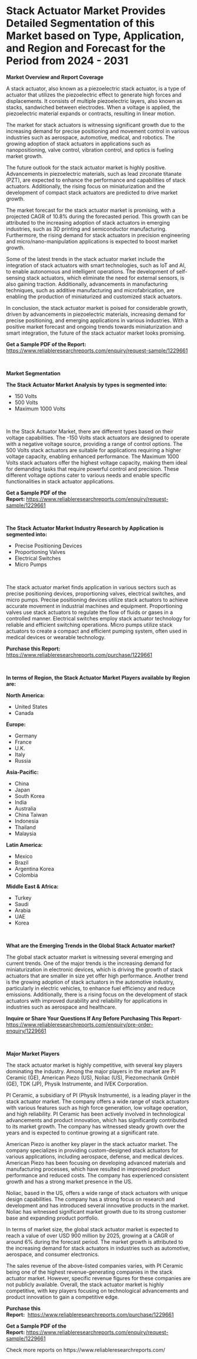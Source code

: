<p><h1>Stack Actuator Market Provides Detailed Segmentation of this Market based on Type, Application, and Region and Forecast for the Period from 2024 - 2031</h1></p><p><strong>Market Overview and Report Coverage</strong></p>
<p><p>A stack actuator, also known as a piezoelectric stack actuator, is a type of actuator that utilizes the piezoelectric effect to generate high forces and displacements. It consists of multiple piezoelectric layers, also known as stacks, sandwiched between electrodes. When a voltage is applied, the piezoelectric material expands or contracts, resulting in linear motion.</p><p>The market for stack actuators is witnessing significant growth due to the increasing demand for precise positioning and movement control in various industries such as aerospace, automotive, medical, and robotics. The growing adoption of stack actuators in applications such as nanopositioning, valve control, vibration control, and optics is fueling market growth.</p><p>The future outlook for the stack actuator market is highly positive. Advancements in piezoelectric materials, such as lead zirconate titanate (PZT), are expected to enhance the performance and capabilities of stack actuators. Additionally, the rising focus on miniaturization and the development of compact stack actuators are predicted to drive market growth.</p><p>The market forecast for the stack actuator market is promising, with a projected CAGR of 10.8% during the forecasted period. This growth can be attributed to the increasing adoption of stack actuators in emerging industries, such as 3D printing and semiconductor manufacturing. Furthermore, the rising demand for stack actuators in precision engineering and micro/nano-manipulation applications is expected to boost market growth.</p><p>Some of the latest trends in the stack actuator market include the integration of stack actuators with smart technologies, such as IoT and AI, to enable autonomous and intelligent operations. The development of self-sensing stack actuators, which eliminate the need for external sensors, is also gaining traction. Additionally, advancements in manufacturing techniques, such as additive manufacturing and microfabrication, are enabling the production of miniaturized and customized stack actuators.</p><p>In conclusion, the stack actuator market is poised for considerable growth, driven by advancements in piezoelectric materials, increasing demand for precise positioning, and emerging applications in various industries. With a positive market forecast and ongoing trends towards miniaturization and smart integration, the future of the stack actuator market looks promising.</p></p>
<p><strong>Get a Sample PDF of the Report:</strong> <a href="https://www.reliableresearchreports.com/enquiry/request-sample/1229661">https://www.reliableresearchreports.com/enquiry/request-sample/1229661</a></p>
<p>&nbsp;</p>
<p><strong>Market Segmentation</strong></p>
<p><strong>The Stack Actuator Market Analysis by types is segmented into:</strong></p>
<p><ul><li>150 Volts</li><li>500 Volts</li><li>Maximum 1000 Volts</li></ul></p>
<p>&nbsp;</p>
<p><p>In the Stack Actuator Market, there are different types based on their voltage capabilities. The -150 Volts stack actuators are designed to operate with a negative voltage source, providing a range of control options. The 500 Volts stack actuators are suitable for applications requiring a higher voltage capacity, enabling enhanced performance. The Maximum 1000 Volts stack actuators offer the highest voltage capacity, making them ideal for demanding tasks that require powerful control and precision. These different voltage options cater to various needs and enable specific functionalities in stack actuator applications.</p></p>
<p><strong>Get a Sample PDF of the Report:</strong>&nbsp;<a href="https://www.reliableresearchreports.com/enquiry/request-sample/1229661">https://www.reliableresearchreports.com/enquiry/request-sample/1229661</a></p>
<p>&nbsp;</p>
<p><strong>The Stack Actuator Market Industry Research by Application is segmented into:</strong></p>
<p><ul><li>Precise Positioning Devices</li><li>Proportioning Valves</li><li>Electrical Switches</li><li>Micro Pumps</li></ul></p>
<p>&nbsp;</p>
<p><p>The stack actuator market finds application in various sectors such as precise positioning devices, proportioning valves, electrical switches, and micro pumps. Precise positioning devices utilize stack actuators to achieve accurate movement in industrial machines and equipment. Proportioning valves use stack actuators to regulate the flow of fluids or gases in a controlled manner. Electrical switches employ stack actuator technology for reliable and efficient switching operations. Micro pumps utilize stack actuators to create a compact and efficient pumping system, often used in medical devices or wearable technology.</p></p>
<p><strong>Purchase this Report:</strong>&nbsp; <a href="https://www.reliableresearchreports.com/purchase/1229661">https://www.reliableresearchreports.com/purchase/1229661</a></p>
<p>&nbsp;</p>
<p><strong>In terms of Region, the Stack Actuator Market Players available by Region are:</strong></p>
<p>
    <p> <strong> North America: </strong>
        <ul>
            <li>United States</li>
            <li>Canada</li>
        </ul>
        </p> 
    <p> <strong> Europe: </strong>
        <ul>
            <li>Germany</li>
            <li>France</li>
            <li>U.K.</li>
            <li>Italy</li>
            <li>Russia</li>
        </ul>
        </p> 
    <p> <strong> Asia-Pacific: </strong>
        <ul>
            <li>China</li>
            <li>Japan</li>
            <li>South Korea</li>
            <li>India</li>
            <li>Australia</li>
            <li>China Taiwan</li>
            <li>Indonesia</li>
            <li>Thailand</li>
            <li>Malaysia</li>
        </ul>
        </p> 
    <p> <strong> Latin America: </strong>
        <ul>
            <li>Mexico</li>
            <li>Brazil</li>
            <li>Argentina Korea</li>
            <li>Colombia</li>
        </ul>
        </p> 
    <p> <strong> Middle East & Africa: </strong>
        <ul>
            <li>Turkey</li>
            <li>Saudi</li>
            <li>Arabia</li>
            <li>UAE</li>
            <li>Korea</li>
        </ul>
    </p>
    </p>
<p>&nbsp;</p>
<p><strong>What are the Emerging Trends in the Global Stack Actuator market?</strong></p>
<p><p>The global stack actuator market is witnessing several emerging and current trends. One of the major trends is the increasing demand for miniaturization in electronic devices, which is driving the growth of stack actuators that are smaller in size yet offer high performance. Another trend is the growing adoption of stack actuators in the automotive industry, particularly in electric vehicles, to enhance fuel efficiency and reduce emissions. Additionally, there is a rising focus on the development of stack actuators with improved durability and reliability for applications in industries such as aerospace and healthcare.</p></p>
<p><strong>Inquire or Share Your Questions If Any Before Purchasing This Report</strong>- <a href="https://www.reliableresearchreports.com/enquiry/pre-order-enquiry/1229661">https://www.reliableresearchreports.com/enquiry/pre-order-enquiry/1229661</a></p>
<p>&nbsp;</p>
<p><strong>Major Market Players</strong></p>
<p><p>The stack actuator market is highly competitive, with several key players dominating the industry. Among the major players in the market are PI Ceramic (GE), American Piezo (US), Noliac (US), Piezomechanik GmbH (GE), TDK (JP), Physik Instrumente, and IVEK Corporation. </p><p>PI Ceramic, a subsidiary of PI (Physik Instrumente), is a leading player in the stack actuator market. The company offers a wide range of stack actuators with various features such as high force generation, low voltage operation, and high reliability. PI Ceramic has been actively involved in technological advancements and product innovation, which has significantly contributed to its market growth. The company has witnessed steady growth over the years and is expected to continue growing at a significant rate.</p><p>American Piezo is another key player in the stack actuator market. The company specializes in providing custom-designed stack actuators for various applications, including aerospace, defense, and medical devices. American Piezo has been focusing on developing advanced materials and manufacturing processes, which have resulted in improved product performance and reduced costs. The company has experienced consistent growth and has a strong market presence in the US.</p><p>Noliac, based in the US, offers a wide range of stack actuators with unique design capabilities. The company has a strong focus on research and development and has introduced several innovative products in the market. Noliac has witnessed significant market growth due to its strong customer base and expanding product portfolio.</p><p>In terms of market size, the global stack actuator market is expected to reach a value of over USD 900 million by 2025, growing at a CAGR of around 6% during the forecast period. The market growth is attributed to the increasing demand for stack actuators in industries such as automotive, aerospace, and consumer electronics.</p><p>The sales revenue of the above-listed companies varies, with PI Ceramic being one of the highest revenue-generating companies in the stack actuator market. However, specific revenue figures for these companies are not publicly available. Overall, the stack actuator market is highly competitive, with key players focusing on technological advancements and product innovation to gain a competitive edge.</p></p>
<p><strong>Purchase this Report:</strong>&nbsp;&nbsp;<a href="https://www.reliableresearchreports.com/purchase/1229661">https://www.reliableresearchreports.com/purchase/1229661</a></p>
<p></p>
<p><strong>Get a Sample PDF of the Report:</strong>&nbsp;<a href="https://www.reliableresearchreports.com/enquiry/request-sample/1229661">https://www.reliableresearchreports.com/enquiry/request-sample/1229661</a></p>
<p>Check more reports on https://www.reliableresearchreports.com/</p>